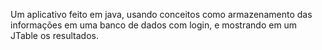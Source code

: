 Um aplicativo feito em java, usando conceitos como armazenamento das informações em uma banco de dados com login, e mostrando em um JTable os resultados.
